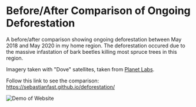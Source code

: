 # Before/After Comparison of Ongoing Deforestation

A before/after comparison showing ongoing deforestation between May 2018 and May 2020 in my home region. The deforestation occured due to the massive infastation of bark beetles killing most spruce trees in this region.

Imagery taken with "Dove" satellites, taken from [Planet Labs](https://www.planet.com/).

Follow this link to see the comparison: https://sebastianfast.github.io/deforestation/

![Demo of Website](https://github.com/sebastianfast/deforestation/public/github/demo.png)
